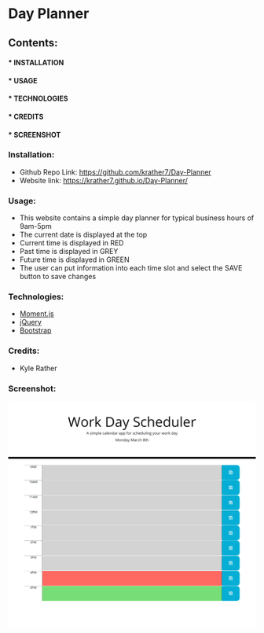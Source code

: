 # Day Planner
## Contents:
#### * INSTALLATION
#### * USAGE
#### * TECHNOLOGIES
#### * CREDITS
#### * SCREENSHOT<br>
### Installation:
* Github Repo Link: https://github.com/krather7/Day-Planner
* Website link: https://krather7.github.io/Day-Planner/
### Usage:
* This website contains a simple day planner for typical business hours of 9am-5pm
* The current date is displayed at the top
* Current time is displayed in RED
* Past time is displayed in GREY
* Future time is displayed in GREEN
* The user can put information into each time slot and select the SAVE button to save changes
### Technologies:
* [Moment.js](https://momentjs.com/)
* [jQuery](https://www.jqueryscript.net/)
* [Bootstrap](https://getbootstrap.com/)
### Credits:
* Kyle Rather
### Screenshot:
![Screenshot](https://github.com/krather7/Day-Planner/blob/main/Screenshot.png)
